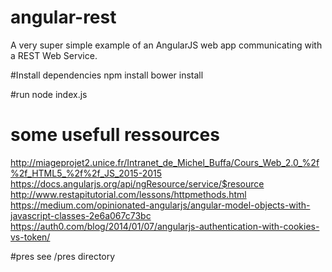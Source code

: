 # angular-rest
A very super simple example of an AngularJS web app communicating with a REST Web Service.

#Install dependencies
npm install
bower install

#run
node index.js

# some usefull ressources
http://miageprojet2.unice.fr/Intranet_de_Michel_Buffa/Cours_Web_2.0_%2f%2f_HTML5_%2f%2f_JS_2015-2015
https://docs.angularjs.org/api/ngResource/service/$resource
http://www.restapitutorial.com/lessons/httpmethods.html
https://medium.com/opinionated-angularjs/angular-model-objects-with-javascript-classes-2e6a067c73bc
https://auth0.com/blog/2014/01/07/angularjs-authentication-with-cookies-vs-token/


#pres
see /pres directory